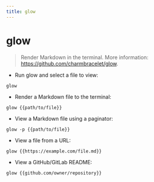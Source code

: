 ```yaml
---
title: glow
---
```

# glow

> Render Markdown in the terminal.
> More information: <https://github.com/charmbracelet/glow>.

- Run glow and select a file to view:

`glow`

- Render a Markdown file to the terminal:

`glow {{path/to/file}}`

- View a Markdown file using a paginator:

`glow -p {{path/to/file}}`

- View a file from a URL:

`glow {{https://example.com/file.md}}`

- View a GitHub/GitLab README:

`glow {{github.com/owner/repository}}`
